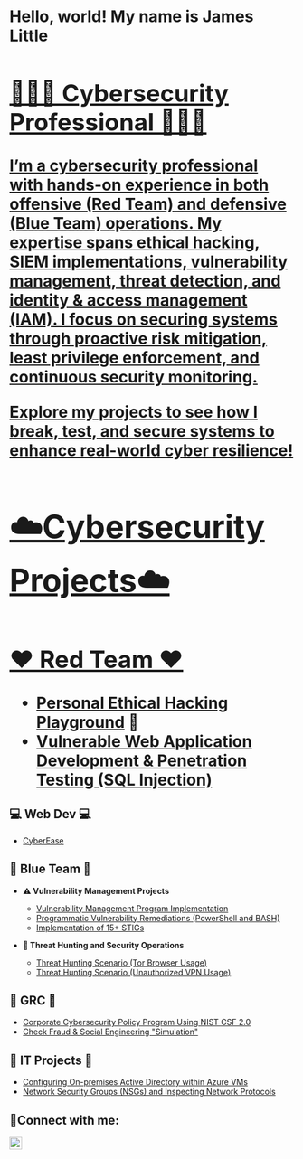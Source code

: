 <h1> Hello, world! My name is James Little <a href="(https://www.linkedin.com/in/jamesblittle5/)"> 

  ## 👨🏾‍💻 Cybersecurity Professional 👨🏾‍💻 

I’m a cybersecurity professional with hands-on experience in both offensive (Red Team) and defensive (Blue Team) operations. My expertise spans ethical hacking, SIEM implementations, vulnerability management, threat detection, and identity & access management (IAM). I focus on securing systems through proactive risk mitigation, least privilege enforcement, and continuous security monitoring.

Explore my projects to see how I break, test, and secure systems to enhance real-world cyber resilience!

# ☁️Cybersecurity Projects☁️

## ❤️ Red Team ❤️
- [Personal Ethical Hacking Playground](https://github.com/jameslittle05/Pentesting-Lab/tree/main) 🙂
- [Vulnerable Web Application Development & Penetration Testing (SQL Injection)](https://github.com/jameslittle05/VulnDevPenTest/tree/main)


## 💻 Web Dev 💻 
- [CyberEase](https://github.com/jameslittle05/WebDevProject1)





## 💙 Blue Team 💙 
  
- <b>⚠️ Vulnerability Management Projects</b>
  - [Vulnerability Management Program Implementation](https://github.com/jameslittle05/Vuln-Mgmt-Project)
  - [Programmatic Vulnerability Remediations (PowerShell and BASH)](https://github.com/jameslittle05/Prog-Vuln-Rem)
  - [Implementation of 15+ STIGs](https://github.com/jameslittle05/Stigs)
 
- <b>🚨 Threat Hunting and Security Operations</b>
  - [Threat Hunting Scenario (Tor Browser Usage)](https://github.com/jameslittle05/Threat-Hunt)
  - [Threat Hunting Scenario (Unauthorized VPN Usage)](https://github.com/jameslittle05/ThreatHunts/blob/main/README.md)

## 🖤 GRC 🖤 
 - [Corporate Cybersecurity Policy Program Using NIST CSF 2.0](https://github.com/jameslittle05/Cybersecurity-Policy-Project-NIST)
 - [Check Fraud & Social Engineering "Simulation" ](https://github.com/jameslittle05/Check-Fraud/tree/main)

## 💚 IT Projects 💚
  - [Configuring On-premises Active Directory within Azure VMs](https://github.com/jameslittle05/configure-ad)
  - [Network Security Groups (NSGs) and Inspecting Network Protocols](https://github.com/jameslittle05/azure-network-protocols)




<h2>🤳Connect with me:</h2>

[<img align="left" alt="Josh | LinkedIn" width="22px" src="https://cdn.jsdelivr.net/npm/simple-icons@v3/icons/linkedin.svg" />][linkedin]

[linkedin]: https://linkedin.com/in/Jamesblittle5
